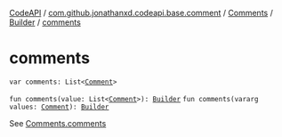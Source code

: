 [CodeAPI](../../../index.md) / [com.github.jonathanxd.codeapi.base.comment](../../index.md) / [Comments](../index.md) / [Builder](index.md) / [comments](.)

# comments

`var comments: List<`[`Comment`](../../-comment/index.md)`>`

`fun comments(value: List<`[`Comment`](../../-comment/index.md)`>): `[`Builder`](index.md)
`fun comments(vararg values: `[`Comment`](../../-comment/index.md)`): `[`Builder`](index.md)

See [Comments.comments](../comments.md)

